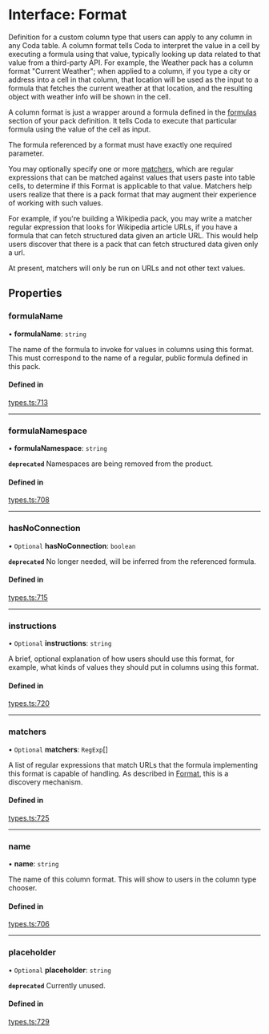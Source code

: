 # Interface: Format

Definition for a custom column type that users can apply to any column in any Coda table.
A column format tells Coda to interpret the value in a cell by executing a formula
using that value, typically looking up data related to that value from a third-party API.
For example, the Weather pack has a column format "Current Weather"; when applied to a column,
if you type a city or address into a cell in that column, that location will be used as the input
to a formula that fetches the current weather at that location, and the resulting object with
weather info will be shown in the cell.

A column format is just a wrapper around a formula defined in the [formulas](PackDefinition.md#formulas) section
of your pack definition. It tells Coda to execute that particular formula using the value
of the cell as input.

The formula referenced by a format must have exactly one required parameter.

You may optionally specify one or more [matchers](Format.md#matchers), which are regular expressions
that can be matched against values that users paste into table cells, to determine if
this Format is applicable to that value. Matchers help users realize that there is a pack
format that may augment their experience of working with such values.

For example, if you're building a Wikipedia pack, you may write a matcher regular expression
that looks for Wikipedia article URLs, if you have a formula that can fetch structured data
given an article URL. This would help users discover that there is a pack that can fetch
structured data given only a url.

At present, matchers will only be run on URLs and not other text values.

## Properties

### formulaName

• **formulaName**: `string`

The name of the formula to invoke for values in columns using this format.
This must correspond to the name of a regular, public formula defined in this pack.

#### Defined in

[types.ts:713](https://github.com/coda/packs-sdk/blob/main/types.ts#L713)

___

### formulaNamespace

• **formulaNamespace**: `string`

**`deprecated`** Namespaces are being removed from the product.

#### Defined in

[types.ts:708](https://github.com/coda/packs-sdk/blob/main/types.ts#L708)

___

### hasNoConnection

• `Optional` **hasNoConnection**: `boolean`

**`deprecated`** No longer needed, will be inferred from the referenced formula.

#### Defined in

[types.ts:715](https://github.com/coda/packs-sdk/blob/main/types.ts#L715)

___

### instructions

• `Optional` **instructions**: `string`

A brief, optional explanation of how users should use this format, for example, what kinds
of values they should put in columns using this format.

#### Defined in

[types.ts:720](https://github.com/coda/packs-sdk/blob/main/types.ts#L720)

___

### matchers

• `Optional` **matchers**: `RegExp`[]

A list of regular expressions that match URLs that the formula implementing this format
is capable of handling. As described in [Format](Format.md), this is a discovery mechanism.

#### Defined in

[types.ts:725](https://github.com/coda/packs-sdk/blob/main/types.ts#L725)

___

### name

• **name**: `string`

The name of this column format. This will show to users in the column type chooser.

#### Defined in

[types.ts:706](https://github.com/coda/packs-sdk/blob/main/types.ts#L706)

___

### placeholder

• `Optional` **placeholder**: `string`

**`deprecated`** Currently unused.

#### Defined in

[types.ts:729](https://github.com/coda/packs-sdk/blob/main/types.ts#L729)
